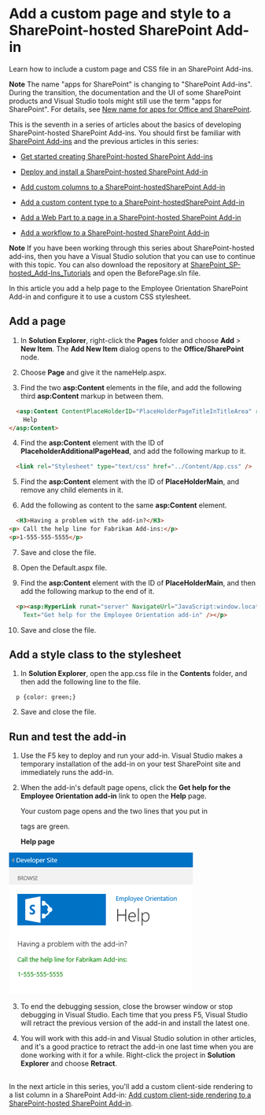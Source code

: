 


# Add a custom page and style to a SharePoint-hosted SharePoint Add-in
Learn how to include a custom page and CSS file in an SharePoint Add-ins.
 

 **Note**  The name "apps for SharePoint" is changing to "SharePoint Add-ins". During the transition, the documentation and the UI of some SharePoint products and Visual Studio tools might still use the term "apps for SharePoint". For details, see  [New name for apps for Office and SharePoint](new-name-for-apps-for-sharepoint.md#bk_newname).
 

This is the seventh in a series of articles about the basics of developing SharePoint-hosted SharePoint Add-ins. You should first be familiar with  [SharePoint Add-ins](sharepoint-add-ins.md) and the previous articles in this series:
 

-  [Get started creating SharePoint-hosted SharePoint Add-ins](get-started-creating-sharepoint-hosted-sharepoint-add-ins.md)
    
 
-  [Deploy and install a SharePoint-hosted SharePoint Add-in](deploy-and-install-a-sharepoint-hosted-sharepoint-add-in.md)
    
 
-  [Add custom columns to a SharePoint-hostedSharePoint Add-in](add-custom-columns-to-a-sharepoint-hostedsharepoint-add-in.md)
    
 
-  [Add a custom content type to a SharePoint-hostedSharePoint Add-in](add-a-custom-content-type-to-a-sharepoint-hostedsharepoint-add-in.md)
    
 
-  [Add a Web Part to a page in a SharePoint-hosted SharePoint Add-in](add-a-web-part-to-a-page-in-a-sharepoint-hosted-sharepoint-add-in.md)
    
 
-  [Add a workflow to a SharePoint-hosted SharePoint Add-in](add-a-workflow-to-a-sharepoint-hosted-sharepoint-add-in.md)
    
 

 **Note**  If you have been working through this series about SharePoint-hosted add-ins, then you have a Visual Studio solution that you can use to continue with this topic. You can also download the repository at  [SharePoint_SP-hosted_Add-Ins_Tutorials](https://github.com/OfficeDev/SharePoint_SP-hosted_Add-Ins_Tutorials) and open the BeforePage.sln file.
 

In this article you add a help page to the Employee Orientation SharePoint Add-in and configure it to use a custom CSS stylesheet. 
 

## Add a page


1. In  **Solution Explorer**, right-click the  **Pages** folder and choose **Add** > **New Item**. The  **Add New Item** dialog opens to the **Office/SharePoint** node.
    
 
2. Choose  **Page** and give it the nameHelp.aspx. 
    
 
3. Find the two  **asp:Content** elements in the file, and add the following third **asp:Content** markup in between them.
    
```HTML
  <asp:Content ContentPlaceHolderID="PlaceHolderPageTitleInTitleArea" runat="server">
    Help
</asp:Content> 
```

4. Find the  **asp:Content** element with the ID of **PlaceholderAdditionalPageHead**, and add the following markup to it.
    
```HTML
  <link rel="Stylesheet" type="text/css" href="../Content/App.css" />
```

5. Find the  **asp:Content** element with the ID of **PlaceHolderMain**, and remove any child elements in it.
    
 
6. Add the following as content to the same  **asp:Content** element.
    
```HTML
  <H3>Having a problem with the add-in?</H3>
<p> Call the help line for Fabrikam Add-ins:</p>
<p>1-555-555-5555</p>
```

7. Save and close the file.
    
 
8. Open the Default.aspx file.
    
 
9. Find the  **asp:Content** element with the ID of **PlaceHolderMain**, and then add the following markup to the end of it. 
    
```HTML
  <p><asp:HyperLink runat="server" NavigateUrl="JavaScript:window.location = _spPageContextInfo.webAbsoluteUrl + '/Pages/Help.aspx';" 
    Text="Get help for the Employee Orientation add-in" /></p>

```

10. Save and close the file.
    
 

## Add a style class to the stylesheet


 

 

1. In  **Solution Explorer**, open the app.css file in the  **Contents** folder, and then add the following line to the file.
    
```
  p {color: green;}
```

2. Save and close the file.
    
 

## Run and test the add-in


 

 

1. Use the F5 key to deploy and run your add-in. Visual Studio makes a temporary installation of the add-in on your test SharePoint site and immediately runs the add-in. 
    
 
2. When the add-in's default page opens, click the  **Get help for the Employee Orientation add-in** link to open the **Help** page.
    
    Your custom page opens and the two lines that you put in <p> tags are green.
    

    **Help page**

 

  ![A SharePoint page with title "Help". There is a header line in black, followed by two text lines in green.](../../images/2df51ab0-5b24-4a37-8b6a-6e95dbb1aeaa.PNG)
 

    
    
 
3. To end the debugging session, close the browser window or stop debugging in Visual Studio. Each time that you press F5, Visual Studio will retract the previous version of the add-in and install the latest one.
    
 
4. You will work with this add-in and Visual Studio solution in other articles, and it's a good practice to retract the add-in one last time when you are done working with it for a while. Right-click the project in  **Solution Explorer** and choose **Retract**.
    
 

## 
<a name="Nextsteps"> </a>

In the next article in this series, you'll add a custom client-side rendering to a list column in a SharePoint Add-in:  [Add custom client-side rendering to a SharePoint-hosted SharePoint Add-in](add-custom-client-side-rendering-to-a-sharepoint-hosted-sharepoint-add-in.md).
 

 

